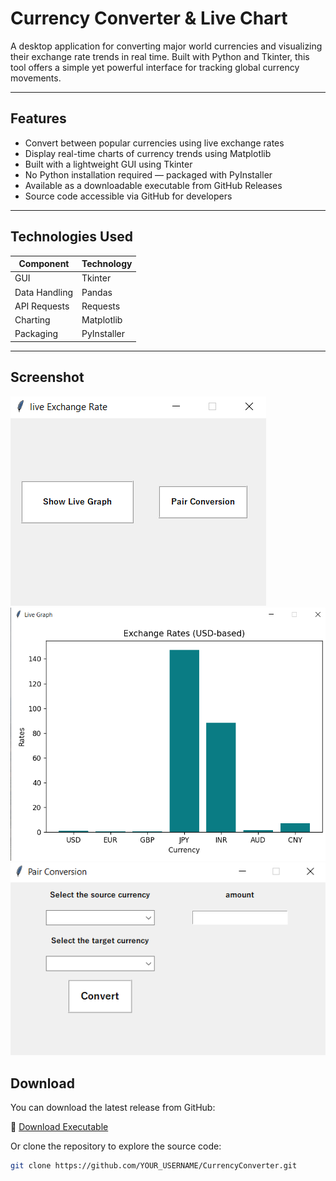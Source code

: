 # Currency Converter & Live Chart

A desktop application for converting major world currencies and visualizing their exchange rate trends in real time. Built with Python and Tkinter, this tool offers a simple yet powerful interface for tracking global currency movements.

---

## Features

- Convert between popular currencies using live exchange rates
- Display real-time charts of currency trends using Matplotlib
- Built with a lightweight GUI using Tkinter
- No Python installation required — packaged with PyInstaller
- Available as a downloadable executable from GitHub Releases
- Source code accessible via GitHub for developers

---

## Technologies Used

| Component     | Technology               |
|---------------|--------------------------|
| GUI           | Tkinter                  |
| Data Handling | Pandas                   |
| API Requests  | Requests                 |
| Charting      | Matplotlib               |
| Packaging     | PyInstaller              |

---

## Screenshot

![Homepage](screenshots\Homepage.png)
![Livegraph](screenshots\Livegraph.png)
![Conversionpage](screenshots\Conversionpage.png)



## Download

You can download the latest release from GitHub:

🔗 [Download Executable](YOUR_RELEASE_LINK_HERE)

Or clone the repository to explore the source code:

```bash
git clone https://github.com/YOUR_USERNAME/CurrencyConverter.git




















